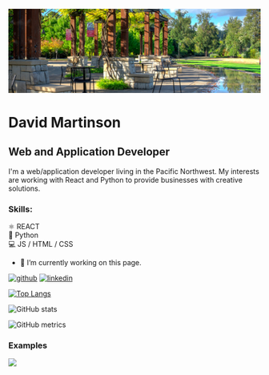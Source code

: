
![Web and Application Developer](https://github.com/pdxdave/pdxdave/blob/main/github_banner.jpg)

# David Martinson
##  Web and Application Developer

I'm a web/application developer living in the Pacific Northwest.  My interests are working with React and Python to provide businesses with creative solutions.

### Skills:
⚛️  REACT    
🐍  Python    
💻  JS / HTML / CSS


- 🔭 I’m currently working on this page. 


[<img src='https://cdn.jsdelivr.net/npm/simple-icons@3.0.1/icons/github.svg' alt='github' height='40'>](https://github.com/pdxdave)  [<img src='https://cdn.jsdelivr.net/npm/simple-icons@3.0.1/icons/linkedin.svg' alt='linkedin' height='40'>](https://www.linkedin.com/in/https://www.linkedin.com/in/dave-martinson-pdx/)  

[![Top Langs](https://github-readme-stats.vercel.app/api/top-langs/?username=pdxdave)](https://github.com/anuraghazra/github-readme-stats)

![GitHub stats](https://github-readme-stats.vercel.app/api?username=pdxdave&show_icons=true&count_private=true)  

![GitHub metrics](https://metrics.lecoq.io/pdxdave)  

### Examples
<img src="https://github.com/pdxdave/pdxdave/blob/main/willow_creek.gif" width="350" />








